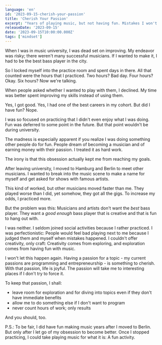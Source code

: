 ```yaml
---
language: 'en'
id: '2023-09-15-cherish-your-passion'
title: 'Cherish Your Passion'
excerpt: "Years of playing music, but not having fun. Mistakes I won't repeat."
releaseDate: '2023-09-15'
date: '2023-09-15T10:00:00.000Z'
tags: ['mindset']
---
```


When I was in music university, I was dead set on improving. My endeavor was risky; there weren't many successful musicians. If I wanted to make it, I had to be the best bass player in the city.

So I locked myself into the practice room and spent days in there. All that counted were the hours that I practiced. Two hours? Bad day. Four hours? Okay. Six hours? Now we're talking.

When people asked whether I wanted to play with them, I declined. My time was better spent improving my skills instead of using them.

Yes, I got good. Yes, I had one of the best careers in my cohort. But did I have fun? Nope.

I was so focused on practicing that I didn't even enjoy what I was doing. Fun was deferred to some point in the future. But that point wouldn't be during university.

The madness is especially apparent if you realize I was doing something other people do for fun. People dream of becoming a musician and of earning money with their passion. I treated it as hard work.

The irony is that this obsession actually kept me from reaching my goals.

After leaving university, I moved to Hamburg and Berlin to meet other musicians. I wanted to break into the music scene to make a name for myself and get asked for shows with famous artists.

This kind of worked, but other musicians moved faster than me. They played worse than I did, yet somehow, they got all the gigs. To increase my odds, I practiced more.

But the problem was this: Musicians and artists don't want the _best_ bass player. They want a _good enough_ bass player that is creative and that is fun to hang out with.

I was neither. I seldom joined social activities because I rather practiced. I was perfectionistic: People would feel bad playing next to me because I judged them and myself when mistakes happened. I couldn't offer creativity, only craft: Creativity comes from exploring, and exploration comes from having fun with music.

I won't let this happen again. Having a passion for a topic - my current passions are programming and entrepreneurship - is something to cherish. With that passion, life is joyful. The passion will take me to interesting places if I don't try to force it.

To keep that passion, I shall:

- leave room for exploration and for diving into topics even if they don't have immediate benefits
- allow me to do something else if I don't want to program
- never count hours of work; only results

And you should, too.

P.S.: To be fair, I did have fun making music years after I moved to Berlin. But only after I let go of my obsession to become better. Once I stopped practicing, I could take playing music for what it is: A fun activity.
